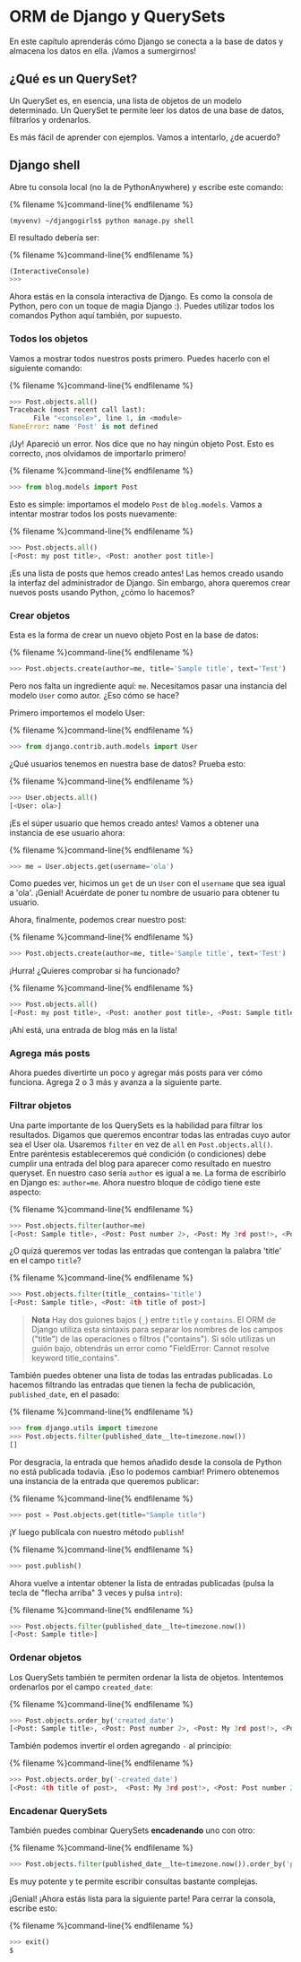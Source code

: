 # ORM de Django y QuerySets

En este capítulo aprenderás cómo Django se conecta a la base de datos y almacena los datos en ella. ¡Vamos a sumergirnos!

## ¿Qué es un QuerySet?

Un QuerySet es, en esencia, una lista de objetos de un modelo determinado. Un QuerySet te permite leer los datos de una base de datos, filtrarlos y ordenarlos.

Es más fácil de aprender con ejemplos. Vamos a intentarlo, ¿de acuerdo?

## Django shell

Abre tu consola local (no la de PythonAnywhere) y escribe este comando:

{% filename %}command-line{% endfilename %}
```
(myvenv) ~/djangogirls$ python manage.py shell
```

El resultado debería ser:

{% filename %}command-line{% endfilename %}
```python
(InteractiveConsole)
>>>
```

Ahora estás en la consola interactiva de Django. Es como la consola de Python, pero con un toque de magia Django :). Puedes utilizar todos los comandos Python aquí también, por supuesto.

### Todos los objetos

Vamos a mostrar todos nuestros posts primero. Puedes hacerlo con el siguiente comando:

{% filename %}command-line{% endfilename %}
```python
>>> Post.objects.all()
Traceback (most recent call last):
      File "<console>", line 1, in <module>
NameError: name 'Post' is not defined
```

¡Uy! Apareció un error. Nos dice que no hay ningún objeto Post. Esto es correcto, ¡nos olvidamos de importarlo primero!

{% filename %}command-line{% endfilename %}
```python
>>> from blog.models import Post
```

Esto es simple: importamos el modelo `Post` de `blog.models`. Vamos a intentar mostrar todos los posts nuevamente:

{% filename %}command-line{% endfilename %}
```python
>>> Post.objects.all()
[<Post: my post title>, <Post: another post title>]
```

¡Es una lista de posts que hemos creado antes! Las hemos creado usando la interfaz del administrador de Django. Sin embargo, ahora queremos crear nuevos posts usando Python, ¿cómo lo hacemos?

### Crear objetos

Esta es la forma de crear un nuevo objeto Post en la base de datos:

{% filename %}command-line{% endfilename %}
```python
>>> Post.objects.create(author=me, title='Sample title', text='Test')
```

Pero nos falta un ingrediente aquí: `me`. Necesitamos pasar una instancia del modelo `User` como autor. ¿Eso cómo se hace?

Primero importemos el modelo User:

{% filename %}command-line{% endfilename %}
```python
>>> from django.contrib.auth.models import User
```

¿Qué usuarios tenemos en nuestra base de datos? Prueba esto:

{% filename %}command-line{% endfilename %}
```python
>>> User.objects.all()
[<User: ola>]
```

¡Es el súper usuario que hemos creado antes! Vamos a obtener una instancia de ese usuario ahora:

{% filename %}command-line{% endfilename %}
```python
>>> me = User.objects.get(username='ola')
```

Como puedes ver, hicimos un `get` de un `User` con el `username` que sea igual a 'ola'. ¡Genial! Acuérdate de poner tu nombre de usuario para obtener tu usuario.

Ahora, finalmente, podemos crear nuestro post:

{% filename %}command-line{% endfilename %}
```python
>>> Post.objects.create(author=me, title='Sample title', text='Test')
```

¡Hurra! ¿Quieres comprobar si ha funcionado?

{% filename %}command-line{% endfilename %}
```python
>>> Post.objects.all()
[<Post: my post title>, <Post: another post title>, <Post: Sample title>]
```

¡Ahí está, una entrada de blog más en la lista!

### Agrega más posts

Ahora puedes divertirte un poco y agregar más posts para ver cómo funciona. Agrega 2 o 3 más y avanza a la siguiente parte.

### Filtrar objetos

Una parte importante de los QuerySets es la habilidad para filtrar los resultados. Digamos que queremos encontrar todas las entradas cuyo autor sea el User ola. Usaremos `filter` en vez de `all` en `Post.objects.all()`. Entre paréntesis estableceremos qué condición (o condiciones) debe cumplir una entrada del blog para aparecer como resultado en nuestro queryset. En nuestro caso sería `author` es igual a `me`. La forma de escribirlo en Django es: `author=me`. Ahora nuestro bloque de código tiene este aspecto:

{% filename %}command-line{% endfilename %}
```python
>>> Post.objects.filter(author=me)
[<Post: Sample title>, <Post: Post number 2>, <Post: My 3rd post!>, <Post: 4th title of post>]
```

¿O quizá queremos ver todas las entradas que contengan la palabra 'title' en el campo `title`?

{% filename %}command-line{% endfilename %}
```python
>>> Post.objects.filter(title__contains='title')
[<Post: Sample title>, <Post: 4th title of post>]
```

> **Nota** Hay dos guiones bajos (`_`) entre `title` y `contains`. El ORM de Django utiliza esta sintaxis para separar los nombres de los campos ("title") de las operaciones o filtros ("contains"). Si sólo utilizas un guión bajo, obtendrás un error como "FieldError: Cannot resolve keyword title_contains".

También puedes obtener una lista de todas las entradas publicadas. Lo hacemos filtrando las entradas que tienen la fecha de publicación, `published_date`, en el pasado:

{% filename %}command-line{% endfilename %}
```python
>>> from django.utils import timezone
>>> Post.objects.filter(published_date__lte=timezone.now())
[]
```

Por desgracia, la entrada que hemos añadido desde la consola de Python no está publicada todavía. ¡Eso lo podemos cambiar! Primero obtenemos una instancia de la entrada que queremos publicar:

{% filename %}command-line{% endfilename %}
```python
>>> post = Post.objects.get(title="Sample title")
```

¡Y luego publícala con nuestro método `publish`!

{% filename %}command-line{% endfilename %}
```python
>>> post.publish()
```

Ahora vuelve a intentar obtener la lista de entradas publicadas (pulsa la tecla de "flecha arriba" 3 veces y pulsa `intro`):

{% filename %}command-line{% endfilename %}
```python
>>> Post.objects.filter(published_date__lte=timezone.now())
[<Post: Sample title>]
```

### Ordenar objetos

Los QuerySets también te permiten ordenar la lista de objetos. Intentemos ordenarlos por el campo `created_date`:

{% filename %}command-line{% endfilename %}
```python
>>> Post.objects.order_by('created_date')
[<Post: Sample title>, <Post: Post number 2>, <Post: My 3rd post!>, <Post: 4th title of post>]
```

También podemos invertir el orden agregando `-` al principio:

{% filename %}command-line{% endfilename %}
```python
>>> Post.objects.order_by('-created_date')
[<Post: 4th title of post>,  <Post: My 3rd post!>, <Post: Post number 2>, <Post: Sample title>]
```


### Encadenar QuerySets

También puedes combinar QuerySets **encadenando** uno con otro:

{% filename %}command-line{% endfilename %}
```python
>>> Post.objects.filter(published_date__lte=timezone.now()).order_by('published_date')
```

Es muy potente y te permite escribir consultas bastante complejas.

¡Genial! ¡Ahora estás lista para la siguiente parte! Para cerrar la consola, escribe esto:

{% filename %}command-line{% endfilename %}
```python
>>> exit()
$
```
